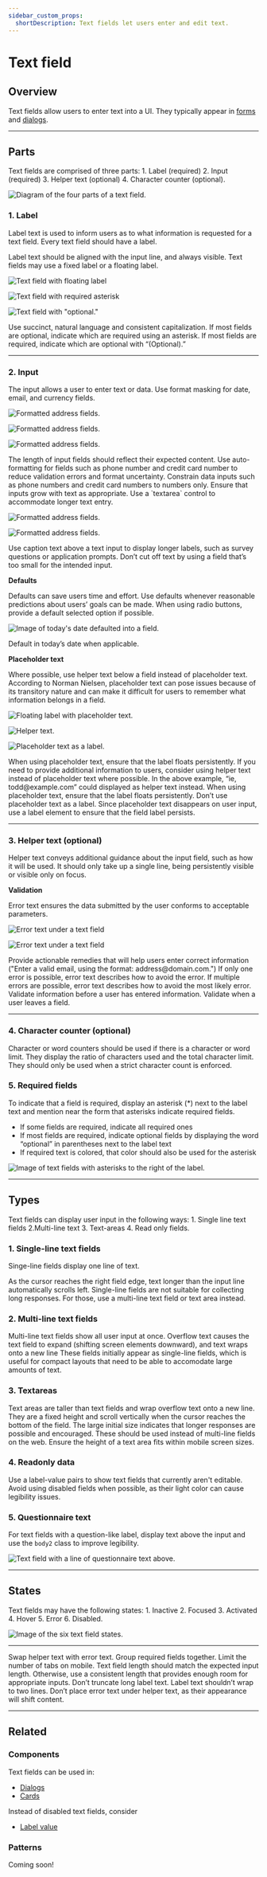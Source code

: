 ```yaml
---
sidebar_custom_props:
  shortDescription: Text fields let users enter and edit text.
---
```


# Text field

<ComponentVisual
  figmaUrl="https://www.figma.com/embed?embed_host=share&url=https%3A%2F%2Fwww.figma.com%2Fproto%2FsfVF4VXqSCI8L3hyHXn7CP%2FText-Field%3Fscaling%3Dmin-zoom%26page-id%3D0%253A1%26node-id%3D1%253A790"
  storybookUrl="https://forge.tylerdev.io/main/?path=/story/components-text-field--default" />

## Overview 

Text fields allow users to enter text into a UI. They typically appear in [forms](/patterns/forms)  and [dialogs](/components/notifications-and-messages/dialog).

---

## Parts 

Text fields are comprised of three parts: 1. Label (required) 2. Input (required) 3. Helper text (optional) 4. Character counter (optional).

<ImageBlock maxWidth="650px">

![Diagram of the four parts of a text field.](./images/text-field-anatomy.png)

</ImageBlock>

### 1. Label

Label text is used to inform users as to what information is requested for a text field. Every text field should have a label.

Label text should be aligned with the input line, and always visible. Text fields may use a fixed label or a floating label. 

<DoDontGrid titleText=" ">
  <DoDontRow>
  <DoDontImage>

![Text field with floating label](./images/label-example.png)

  </DoDontImage>
  <DoDontImage>

![Text field with required asterisk](./images/required.png)

  </DoDontImage>

<DoDontImage>

![Text field with "optional."](./images/optional.png)

</DoDontImage>

  </DoDontRow>
  <DoDontRow>
    <DoDont type="do">Use succinct, natural language and consistent capitalization.</DoDont>
    <DoDont type="do">If most fields are optional, indicate which are required using an asterisk.</DoDont>
    <DoDont type="do">If most fields are required, indicate which are optional with “(Optional).”</DoDont>
  </DoDontRow>
</DoDontGrid>

---

### 2. Input 

The input allows a user to enter text or data. Use format masking for date, email, and currency fields. 

<DoDontGrid titleText=" ">
  <DoDontRow>
  <DoDontImage>

![Formatted address fields.](./images/address-example.png)

  </DoDontImage>
  <DoDontImage>

![Formatted address fields.](./images/phone-formatting.png)

  </DoDontImage>
  <DoDontImage>

![Formatted address fields.](./images/text-area.png)

  </DoDontImage>
  </DoDontRow>
  <DoDontRow>
    <DoDont type="do">The length of input fields should reflect their expected content.</DoDont>
    <DoDont type="do">Use auto-formatting for fields such as phone number and credit card number to reduce validation errors and format uncertainty. Constrain data inputs such as phone numbers and credit card numbers to numbers only.</DoDont>
    <DoDont type="do">Ensure that inputs grow with text as appropriate. Use a `textarea`  control to accommodate longer text entry.</DoDont>
  </DoDontRow>
  </DoDontGrid>

<DoDontGrid titleText=" ">
  <DoDontRow>

  <DoDontImage>

![Formatted address fields.](./images/text-area-2.png)

  </DoDontImage>
  <DoDontImage>

![Formatted address fields.](./images/text-area-2.png)

</DoDontImage>
<div></div>
</DoDontRow>
<DoDontRow>
  <DoDont type="do">Use caption text above a text input to display longer labels, such as survey questions or application prompts.</DoDont>
  <DoDont type="dont">Don’t cut off text by using a field that’s too small for the intended input.</DoDont>
 <div></div>
</DoDontRow>
</DoDontGrid>

**Defaults**

Defaults can save users time and effort. Use defaults whenever reasonable predictions about users’ goals can be made.  When using radio buttons, provide a default selected option if possible.

<DoDontGrid titleText=" ">
  <DoDontRow>
  <DoDontImage>

![Image of today's date defaulted into a field.](./images/today-date.png)

  </DoDontImage>
  <div></div>
  <div></div>

  </DoDontRow>
  <DoDontRow>
    <DoDont type="do">Default in today’s date when applicable.</DoDont>
    <div></div>
    <div></div>

  </DoDontRow>
</DoDontGrid>

**Placeholder text**

Where possible, use helper text below a field instead of placeholder text. According to Norman Nielsen, placeholder text can pose issues because of its transitory nature and can make it difficult for users to remember what information belongs in a field. 

<DoDontGrid titleText=" ">
  <DoDontRow>
  <DoDontImage>

![Floating label with placeholder text.](./images/placeholder2.gif)

  </DoDontImage>
  <DoDontImage>

![Helper text.](./images/placeholder-caution.png)

  </DoDontImage>
  <DoDontImage>

![Placeholder text as a label.](./images/placeholder1.gif)

  </DoDontImage>

  </DoDontRow>
  <DoDontRow>
    <DoDont type="do">When using placeholder text, ensure that the label floats persistently.</DoDont>
    <DoDont type="caution">If you need to provide additional information to users, consider using helper text instead of placeholder text where possible. In the above example, “ie, todd@example.com” could displayed as helper text instead. When using placeholder text, ensure that the label floats persistently. </DoDont>
    <DoDont type="dont">Don’t use placeholder text as a label. Since placeholder text disappears on user input, use a label element to ensure that the field label persists.</DoDont>
  </DoDontRow>
</DoDontGrid>

---

### 3. Helper text (optional)

Helper text conveys additional guidance about the input field, such as how it will be used. It should only take up a single line, being persistently visible or visible only on focus.

**Validation**

 Error text ensures the data submitted by the user conforms to acceptable parameters.

<DoDontGrid titleText=" ">
  <DoDontRow>
  <DoDontImage>

![Error text under a text field](./images/error-text.png)

  </DoDontImage>
  <DoDontImage>

![Error text under a text field](./images/error-on-input.png)

  </DoDontImage>
  <div></div>

  </DoDontRow>
  <DoDontRow>
    <DoDont type="do">Provide actionable remedies that will help users enter correct information ("Enter a valid email, using the format: address@domain.com.") If only one error is possible, error text describes how to avoid the error. If multiple errors are possible, error text describes how to avoid the most likely error.</DoDont>
    <DoDont type="dont">Validate information before a user has entered information. Validate when a user leaves a field.</DoDont>
      <div></div>
  </DoDontRow>
</DoDontGrid>

---

### 4. Character counter (optional)

Character or word counters should be used if there is a character or word limit. They display the ratio of characters used and the total character limit. They should only be used when a strict character count is enforced.

### 5. Required fields 

To indicate that a field is required, display an asterisk (*) next to the label text and mention near the form that asterisks indicate required fields.

- If some fields are required, indicate all required ones
- If most fields are required, indicate optional fields by displaying the word “optional” in parentheses next to the label text
- If required text is colored, that color should also be used for the asterisk

<ImageBlock padded={false} maxWidth="600px">

![Image of text fields with asterisks to the right of the label.](./images/least.png)

</ImageBlock>

---

## Types 

Text fields can display user input in the following ways: 1. Single line text fields 2.Multi-line text 3. Text-areas 4. Read only fields.

### 1. Single-line text fields

Singe-line fields display one line of text.

As the cursor reaches the right field edge, text longer than the input line automatically scrolls left.
Single-line fields are not suitable for collecting long responses. For those, use a multi-line text field or text area instead.

### 2. Multi-line text fields

Multi-line text fields show all user input at once. Overflow text causes the text field to expand (shifting screen elements downward), and text wraps onto a new line
These fields initially appear as single-line fields, which is useful for compact layouts that need to be able to accomodate large amounts of text.

### 3. Textareas

Text areas are taller than text fields and wrap overflow text onto a new line. They are a fixed height and scroll vertically when the cursor reaches the bottom of the field.
The large initial size indicates that longer responses are possible and encouraged.
These should be used instead of multi-line fields on the web. Ensure the height of a text area fits within mobile screen sizes.

### 4. Readonly data

Use a label-value pairs to show text fields that currently aren't editable. 
Avoid using disabled fields when possible, as their light color can cause legibility issues.

### 5. Questionnaire text

For text fields with a question-like label, display text above the input and use the `body2` class to improve legibility. 

<ImageBlock padded={false} max-width="600px">

![Text field with a line of questionnaire text above.](./images/questionnaire-text.png)

</ImageBlock>

---

## States 

Text fields may have the following states: 1. Inactive 2. Focused 3. Activated 4. Hover 5. Error 6. Disabled.

<ImageBlock padded={false} max-width="600px">

![Image of the six text field states.](./images/text-field-states.png)

</ImageBlock>

---

<DoDontGrid>
  <DoDontTextSection>
    <DoDontText type="do">Swap helper text with error text.</DoDontText>
    <DoDontText type="do">Group required fields together. </DoDontText>
    <DoDontText type="do">Limit the number of tabs on mobile. </DoDontText>
    <DoDontText type="do">Text field length should match the expected input length. Otherwise, use a consistent length that provides enough room for appropriate inputs.</DoDontText>
  </DoDontTextSection>
  <DoDontTextSection>
    <DoDontText type="dont">Don’t truncate long label text.</DoDontText>
    <DoDontText type="dont">Label text shouldn’t wrap to two lines.</DoDontText>
    <DoDontText type="dont">Don’t place error text under helper text, as their appearance will shift content.</DoDontText>
  </DoDontTextSection>
</DoDontGrid>

---

## Related

### Components

Text fields can be used in:

- [Dialogs](/components/notifications-and-messages/dialog)
- [Cards](/components/cards/card)

Instead of disabled text fields, consider 

- [Label value](/components/fields/label-value)

### Patterns

Coming soon!
